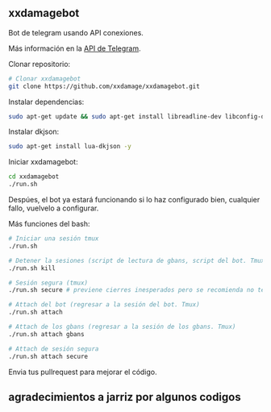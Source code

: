 xxdamagebot
-------------------------
Bot de telegram usando API conexiones.

Más información en la [API de Telegram](https://core.telegram.org/bots/api).


Clonar repositorio:

```bash
# Clonar xxdamagebot
git clone https://github.com/xxdamage/xxdamagebot.git
```
Instalar dependencias:

```bash
sudo apt-get update && sudo apt-get install libreadline-dev libconfig-dev libssl-dev lua5.2 liblua5.2-dev libevent-dev make unzip git redis-server g++ libjansson-dev libpython-dev expat libexpat1-dev tmux subversion && wget http://luarocks.org/releases/luarocks-2.2.2.tar.gz && tar zxpf luarocks-2.2.2.tar.gz && cd luarocks-2.2.2 && sudo ./configure && sudo make bootstrap && sudo luarocks install luasocket && sudo luarocks install luasec && sudo luarocks install redis-lua && sudo luarocks install lua-term && sudo luarocks install serpent && sudo apt-get install curl && cd .. && sudo rm -Rf luarocks-2.2.2.tar.gz && sudo rm -Rf luarocks-2.2.2 
 ```
 
 Instalar dkjson:
 ```bash
 sudo apt-get install lua-dkjson -y
 ```
 
Iniciar xxdamagebot: 

```bash
cd xxdamagebot
./run.sh
```

Despúes, el bot ya estará funcionando si lo haz configurado bien, cualquier fallo, vuelvelo a configurar.



Más funciones del bash:

```bash
# Iniciar una sesión tmux
./run.sh

# Detener la sesiones (script de lectura de gbans, script del bot. Tmux y sesión segura)
./run.sh kill

# Sesión segura (tmux)
./run.sh secure # previene cierres inesperados pero se recomienda no tener errores de código porque generará un bucle

# Attach del bot (regresar a la sesión del bot. Tmux)
./run.sh attach

# Attach de los gbans (regresar a la sesión de los gbans. Tmux)
./run.sh attach gbans

# Attach de sesión segura
./run.sh attach secure
```




Envia tus pullrequest para mejorar el código.



agradecimientos a jarriz por algunos codigos
--------------------
